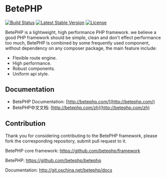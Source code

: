 # BetePHP[![Build Status](https://travis-ci.org/betephp/framework.svg?branch=master)](https://travis-ci.org/betephp/framework)[![Latest Stable Version](https://poser.pugx.org/betephp/framework/v/stable)](https://packagist.org/packages/betephp/framework)[![License](https://poser.pugx.org/betephp/framework/license)](https://packagist.org/packages/betephp/framework)BetePHP is a lightweight, high performance PHP framework. we believe a good PHP framework should be simple, clean and don't effect performance too much, BetePHP is combined by some frequently used component, without dependency on any composer package, the main feature include:* Flexible route engine.* High performance.* Robust components.* Uniform api style.## Documentation* BetePHP Documentation: [http://betephp.com/](http://betephp.com/)* BetePHP中文文档: [http://betephp.com/zh](http://betephp.com/zh)## ContributionThank you for considering contributing to the BetePHP framework, please fork the corresponding repository, submit pull request to it.BetePHP core framework: https://github.com/betephp/frameworkBetePHP: https://github.com/betephp/betephpDocumentation: http://git.oschina.net/betephp/docs